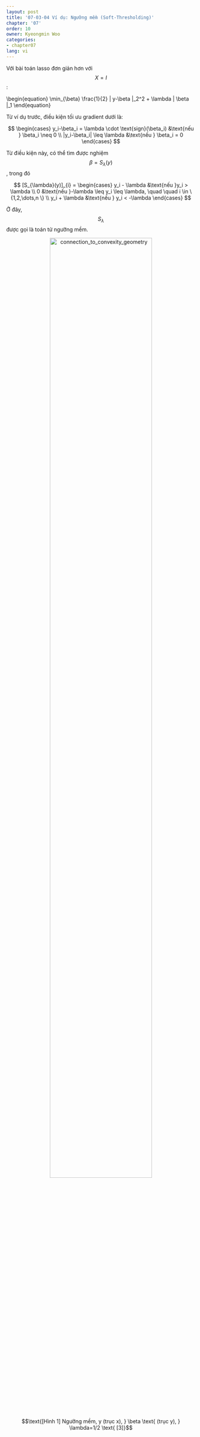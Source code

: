 ```yaml
---
layout: post
title: '07-03-04 Ví dụ: Ngưỡng mềm (Soft-Thresholding)'
chapter: '07'
order: 10
owner: Kyeongmin Woo
categories:
- chapter07
lang: vi
---
```


Với bài toán lasso đơn giản hơn với $$X=I$$:
>
\begin{equation}
\min_{\beta} \frac{1}{2} \| y-\beta \|_2^2 + \lambda \| \beta \|_1
\end{equation}

Từ ví dụ trước, điều kiện tối ưu gradient dưới là:
>
$$
\begin{cases}
y_i-\beta_i = \lambda \cdot \text{sign}(\beta_i) &\text{nếu } \beta_i \neq 0 \\
 |y_i-\beta_i| \leq \lambda &\text{nếu } \beta_i = 0
\end{cases}
$$

Từ điều kiện này, có thể tìm được nghiệm $$\beta = S_{\lambda}(y)$$, trong đó
>
$$
[S_{\lambda}(y)]_{i} = 
\begin{cases}
y_i - \lambda &\text{nếu }y_i > \lambda \\
0             &\text{nếu }-\lambda \leq y_i \leq \lambda, \quad \quad i \in \{1,2,\dots,n \} \\
y_i + \lambda &\text{nếu } y_i < -\lambda
\end{cases}
$$

Ở đây, $$S_{\lambda}$$ được gọi là toán tử ngưỡng mềm.

<figure class="image" style="align: center;">
<p align="center">
 <img src="{{ site.baseurl  }}/img/chapter_img/chapter07/07_03_subgrad-6.png" alt="connection_to_convexity_geometry" width="80%" height="80%">
</p>
 <figcaption style="text-align: center;">$$\text{[Hình 1] Ngưỡng mềm, y (trục x), } \beta \text{ (trục y), } \lambda=1/2 \text{ [3]}$$ </figcaption>
</figure>